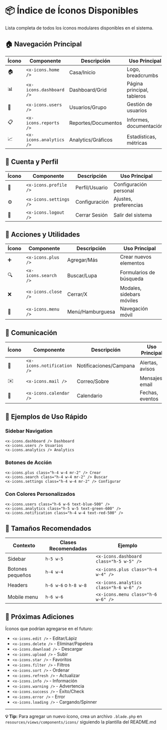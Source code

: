 # 📦 Índice de Íconos Disponibles

Lista completa de todos los íconos modulares disponibles en el sistema.

## 🏠 Navegación Principal

| Ícono | Componente | Descripción | Uso Principal |
|-------|------------|-------------|---------------|
| 🏠 | `<x-icons.home />` | Casa/Inicio | Logo, breadcrumbs |
| 📊 | `<x-icons.dashboard />` | Dashboard/Grid | Página principal, tableros |
| 👥 | `<x-icons.users />` | Usuarios/Grupo | Gestión de usuarios |
| 📋 | `<x-icons.reports />` | Reportes/Documentos | Informes, documentación |
| 📈 | `<x-icons.analytics />` | Analytics/Gráficos | Estadísticas, métricas |

## 👤 Cuenta y Perfil

| Ícono | Componente | Descripción | Uso Principal |
|-------|------------|-------------|---------------|
| 👤 | `<x-icons.profile />` | Perfil/Usuario | Configuración personal |
| ⚙️ | `<x-icons.settings />` | Configuración | Ajustes, preferencias |
| 🚪 | `<x-icons.logout />` | Cerrar Sesión | Salir del sistema |

## 🔧 Acciones y Utilidades

| Ícono | Componente | Descripción | Uso Principal |
|-------|------------|-------------|---------------|
| ➕ | `<x-icons.plus />` | Agregar/Más | Crear nuevos elementos |
| 🔍 | `<x-icons.search />` | Buscar/Lupa | Formularios de búsqueda |
| ❌ | `<x-icons.close />` | Cerrar/X | Modales, sidebars móviles |
| 🍔 | `<x-icons.menu />` | Menú/Hamburguesa | Navegación móvil |

## 🔔 Comunicación

| Ícono | Componente | Descripción | Uso Principal |
|-------|------------|-------------|---------------|
| 🔔 | `<x-icons.notification />` | Notificaciones/Campana | Alertas, avisos |
| ✉️ | `<x-icons.mail />` | Correo/Sobre | Mensajes, email |
| 📅 | `<x-icons.calendar />` | Calendario | Fechas, eventos |

## 🎨 Ejemplos de Uso Rápido

### Sidebar Navigation
```blade
<x-icons.dashboard /> Dashboard
<x-icons.users /> Usuarios  
<x-icons.analytics /> Analytics
```

### Botones de Acción
```blade
<x-icons.plus class="h-4 w-4 mr-2" /> Crear
<x-icons.search class="h-4 w-4 mr-2" /> Buscar
<x-icons.settings class="h-4 w-4 mr-2" /> Configurar
```

### Con Colores Personalizados
```blade
<x-icons.users class="h-6 w-6 text-blue-500" />
<x-icons.analytics class="h-5 w-5 text-green-600" />
<x-icons.notification class="h-4 w-4 text-red-500" />
```

## 📏 Tamaños Recomendados

| Contexto | Clases Recomendadas | Ejemplo |
|----------|---------------------|---------|
| Sidebar | `h-5 w-5` | `<x-icons.dashboard class="h-5 w-5" />` |
| Botones pequeños | `h-4 w-4` | `<x-icons.plus class="h-4 w-4" />` |
| Headers | `h-6 w-6` o `h-8 w-8` | `<x-icons.analytics class="h-6 w-6" />` |
| Mobile menu | `h-6 w-6` | `<x-icons.menu class="h-6 w-6" />` |

## 🎯 Próximas Adiciones

Íconos que podrían agregarse en el futuro:

- `<x-icons.edit />` - Editar/Lápiz
- `<x-icons.delete />` - Eliminar/Papelera
- `<x-icons.download />` - Descargar
- `<x-icons.upload />` - Subir
- `<x-icons.star />` - Favoritos
- `<x-icons.filter />` - Filtros
- `<x-icons.sort />` - Ordenar
- `<x-icons.refresh />` - Actualizar
- `<x-icons.info />` - Información
- `<x-icons.warning />` - Advertencia
- `<x-icons.success />` - Éxito/Check
- `<x-icons.error />` - Error
- `<x-icons.loading />` - Cargando/Spinner

---

**💡 Tip:** Para agregar un nuevo ícono, crea un archivo `.blade.php` en `resources/views/components/icons/` siguiendo la plantilla del README.md
